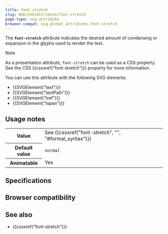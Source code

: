 ```yaml
---
title: font-stretch
slug: Web/SVG/Attribute/font-stretch
page-type: svg-attribute
browser-compat: svg.global_attributes.font-stretch
---
```




The **`font-stretch`** attribute indicates the desired amount of condensing or expansion in the glyphs used to render the text.

> [!NOTE]
> As a presentation attribute, `font-stretch` can be used as a CSS property. See the CSS {{cssxref("font-stretch")}} property for more information.

You can use this attribute with the following SVG elements:

- {{SVGElement("text")}}
- {{SVGElement("textPath")}}
- {{SVGElement("tref")}}
- {{SVGElement("tspan")}}

## Usage notes

<table class="properties">
  <tbody>
    <tr>
      <th scope="row">Value</th>
      <td>See {{cssxref("font-stretch", "", "#formal_syntax")}}</td>
    </tr>
    <tr>
      <th scope="row">Default value</th>
      <td><code>normal</code></td>
    </tr>
    <tr>
      <th scope="row">Animatable</th>
      <td>Yes</td>
    </tr>
  </tbody>
</table>

## Specifications



## Browser compatibility



## See also

- {{cssxref("font-stretch")}}
